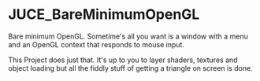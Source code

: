 # JUCE_BareMinimumOpenGL
Bare minimum OpenGL. Sometime's all you want is a window with a menu and an OpenGL context that responds to mouse input.

This Project does just that. It's up to you to layer shaders, textures and object loading but all the fiddly stuff of getting a triangle on screen is done.
